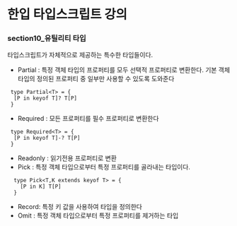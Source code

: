 # 한입 타입스크립트 강의

### section10\_유틸리티 타입

타입스크립트가 자체적으로 제공하는 특수한 타입들이다.

- Partial : 특정 객체 타입의 프로퍼티를 모두 선택적 프로퍼티로 변환한다. 기본 객체 타입의 정의된 프로퍼티 중 일부만 사용할 수 있도록 도와준다

```
 type Partial<T> = {
  [P in keyof T]? T[P]
 }
```

- Required : 모든 프로퍼티를 필수 프로퍼티로 변환한다

```
 type Required<T> = {
  [P in keyof T]-? T[P]
 }
```

- Readonly : 읽기전용 프로퍼티로 변환
- Pick : 특정 객체 타입으로부터 특정 프로퍼티를 골라내는 타입이다.

```
  type Pick<T,K extends keyof T> = {
    [P in K] T[P]
  }
```

- Record: 특정 키 값을 사용하여 타입을 정의한다
- Omit : 특정 객체 타입으로부터 특정 프로퍼티를 제거하는 타입
